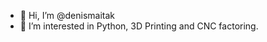 - 👋 Hi, I’m @denismaitak
- 👀 I’m interested in Python, 3D Printing and CNC factoring.

<!---
denismaitak/denismaitak is a ✨ special ✨ repository because its `README.md` (this file) appears on your GitHub profile.
You can click the Preview link to take a look at your changes.
--->
